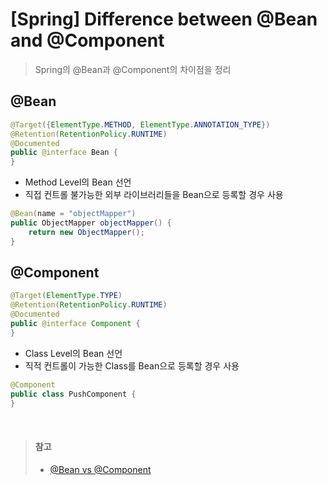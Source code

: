 # [Spring] Difference between @Bean and @Component
> Spring의 @Bean과 @Component의 차이점을 정리


## @Bean
```java
@Target({ElementType.METHOD, ElementType.ANNOTATION_TYPE})
@Retention(RetentionPolicy.RUNTIME)
@Documented
public @interface Bean {
}
```
* Method Level의 Bean 선언
* 직접 컨트롤 불가능한 외부 라이브러리들을 Bean으로 등록할 경우 사용
```java
@Bean(name = "objectMapper")
public ObjectMapper objectMapper() {
    return new ObjectMapper();
}
```


## @Component
```java
@Target(ElementType.TYPE)
@Retention(RetentionPolicy.RUNTIME)
@Documented
public @interface Component {
}
```
* Class Level의 Bean 선언
* 직적 컨트롤이 가능한 Class를 Bean으로 등록할 경우 사용
```java
@Component
public class PushComponent {
}
```

</br>

> #### 참고
> * [@Bean vs @Component](http://jojoldu.tistory.com/27)
